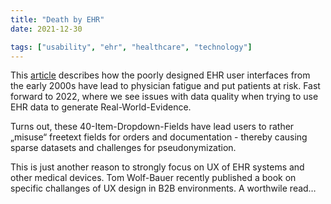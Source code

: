 ```yaml
---
title: "Death by EHR"
date: 2021-12-30

tags: ["usability", "ehr", "healthcare", "technology"]
---
```


This [article](https://khn.org/news/death-by-a-thousand-clicks/) describes how the poorly designed EHR user interfaces from the early 2000s have lead to physician fatigue and put patients at risk. Fast forward to 2022, where we see issues with data quality when trying to use EHR data to generate Real-World-Evidence.

Turns out, these 40-Item-Dropdown-Fields have lead users to rather „misuse“ freetext fields for orders and documentation - thereby causing sparse datasets and challenges for pseudonymization.

This is just another reason to strongly focus on UX of EHR systems and other medical devices. Tom Wolf-Bauer recently published a book on specific challanges of UX design in B2B environments. A worthwile read…